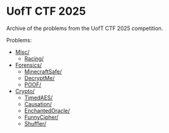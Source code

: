 # UofT CTF 2025

Archive of the problems from the UofT CTF 2025 competition.

Problems:

<!-- MDFT . !include_files,max_depth=2 -->
- [Misc/](Misc)
	- [Racing/](Misc/Racing)
- [Forensics/](Forensics)
	- [MinecraftSafe/](Forensics/MinecraftSafe)
	- [DecryptMe/](Forensics/DecryptMe)
	- [POOF/](Forensics/POOF)
- [Crypto/](Crypto)
	- [TimedAES/](Crypto/TimedAES)
	- [Causation/](Crypto/Causation)
	- [EnchantedOracle/](Crypto/EnchantedOracle)
	- [FunnyCipher/](Crypto/FunnyCipher)
	- [Shuffler/](Crypto/Shuffler)
